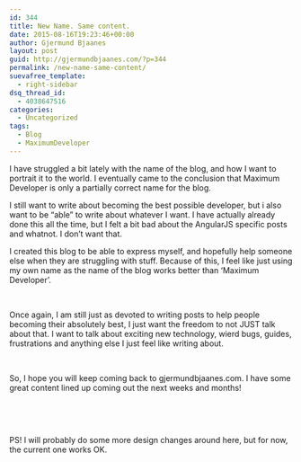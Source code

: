 ```yaml
---
id: 344
title: New Name. Same content.
date: 2015-08-16T19:23:46+00:00
author: Gjermund Bjaanes
layout: post
guid: http://gjermundbjaanes.com/?p=344
permalink: /new-name-same-content/
suevafree_template:
  - right-sidebar
dsq_thread_id:
  - 4038647516
categories:
  - Uncategorized
tags:
  - Blog
  - MaximumDeveloper
---
```

I have struggled a bit lately with the name of the blog, and how I want to portrait it to the world. I eventually came to the conclusion that Maximum Developer is only a partially correct name for the blog.

I still want to write about becoming the best possible developer, but i also want to be &#8220;able&#8221; to write about whatever I want. I have actually already done this all the time, but I felt a bit bad about the AngularJS specific posts and whatnot. I don&#8217;t want that.

I created this blog to be able to express myself, and hopefully help someone else when they are struggling with stuff. Because of this, I feel like just using my own name as the name of the blog works better than &#8216;Maximum Developer&#8217;.

&nbsp;

Once again, I am still just as devoted to writing posts to help people becoming their absolutely best, I just want the freedom to not JUST talk about that. I want to talk about exciting new technology, wierd bugs, guides, frustrations and anything else I just feel like writing about.

&nbsp;

So, I hope you will keep coming back to gjermundbjaanes.com. I have some great content lined up coming out the next weeks and months!

&nbsp;

&nbsp;

PS! I will probably do some more design changes around here, but for now, the current one works OK.

<div class="addtoany_share_save_container addtoany_content_bottom">
  <div class="a2a_kit a2a_kit_size_32 addtoany_list a2a_target" id="wpa2a_40">
    <a class="a2a_button_facebook" href="http://www.addtoany.com/add_to/facebook?linkurl=http%3A%2F%2Fgjermundbjaanes.com%2Fnew-name-same-content%2F&linkname=New%20Name.%20Same%20content." title="Facebook" rel="nofollow" target="_blank"></a><a class="a2a_button_twitter" href="http://www.addtoany.com/add_to/twitter?linkurl=http%3A%2F%2Fgjermundbjaanes.com%2Fnew-name-same-content%2F&linkname=New%20Name.%20Same%20content." title="Twitter" rel="nofollow" target="_blank"></a><a class="a2a_button_google_plus" href="http://www.addtoany.com/add_to/google_plus?linkurl=http%3A%2F%2Fgjermundbjaanes.com%2Fnew-name-same-content%2F&linkname=New%20Name.%20Same%20content." title="Google+" rel="nofollow" target="_blank"></a><a class="a2a_dd addtoany_share_save" href="https://www.addtoany.com/share"></a>
  </div>
</div>